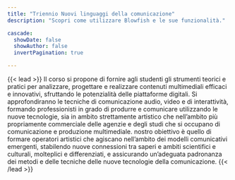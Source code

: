 ```yaml
---
title: "Triennio Nuovi linguaggi della comunicazione"
description: "Scopri come utilizzare Blowfish e le sue funzionalità."

cascade:
  showDate: false
  showAuthor: false
  invertPagination: true

---
```

{{< lead >}}
Il corso si propone di fornire agli studenti gli strumenti teorici e pratici per analizzare, progettare e realizzare contenuti multimediali efficaci e innovativi, sfruttando le potenzialità delle piattaforme digitali. Si approfondiranno le tecniche di comunicazione audio, video e di interattività, formando professionisti in grado di produrre e comunicare utilizzando le nuove tecnologie, sia in ambito strettamente artistico che nell’ambito più propriamente commerciale delle agenzie e degli studi che si occupano di comunicazione e produzione multimediale. nostro obiettivo è quello di formare operatori artistici che agiscano nell’ambito dei modelli comunicativi emergenti, stabilendo nuove connessioni tra saperi e ambiti scientifici e culturali, molteplici e differenziati, e assicurando un’adeguata padronanza dei metodi e delle tecniche delle nuove tecnologie della comunicazione.
{{< /lead >}}
